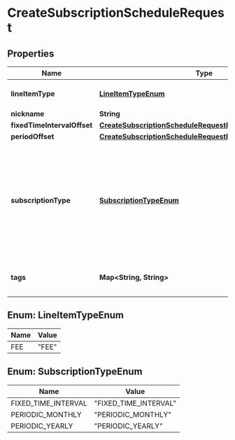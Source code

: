 

# CreateSubscriptionScheduleRequest


## Properties

| Name | Type | Description | Notes |
|------------ | ------------- | ------------- | -------------|
|**lineItemType** | [**LineItemTypeEnum**](#LineItemTypeEnum) | Subscription Schedule type. For subscriptions, the type is FEE |  |
|**nickname** | **String** | Human readable name. |  |
|**fixedTimeIntervalOffset** | [**CreateSubscriptionScheduleRequestFixedTimeIntervalOffset**](CreateSubscriptionScheduleRequestFixedTimeIntervalOffset.md) |  |  [optional] |
|**periodOffset** | [**CreateSubscriptionScheduleRequestPeriodOffset**](CreateSubscriptionScheduleRequestPeriodOffset.md) |  |  [optional] |
|**subscriptionType** | [**SubscriptionTypeEnum**](#SubscriptionTypeEnum) | Specify the type of schedule: - **FIXED\\_TIME\\_INTERVAL**: Charges a Merchant on a fixed hourly interval. - **PERIODIC\\_MONTHLY**: Charges a Merchant once a month on a specific day. - **PERIODIC\\_YEARLY**: Charges a Merchant once a year on a specific day and month. |  |
|**tags** | **Map&lt;String, String&gt;** | Key value pair for annotating custom meta data (e.g. order numbers). |  [optional] |



## Enum: LineItemTypeEnum

| Name | Value |
|---- | -----|
| FEE | &quot;FEE&quot; |



## Enum: SubscriptionTypeEnum

| Name | Value |
|---- | -----|
| FIXED_TIME_INTERVAL | &quot;FIXED_TIME_INTERVAL&quot; |
| PERIODIC_MONTHLY | &quot;PERIODIC_MONTHLY&quot; |
| PERIODIC_YEARLY | &quot;PERIODIC_YEARLY&quot; |



